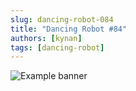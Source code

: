 ```yaml
---
slug: dancing-robot-084
title: "Dancing Robot #84"
authors: [kynan]
tags: [dancing-robot]
---
```


![Example banner](/img/stories/dancing-robot/084.png)
